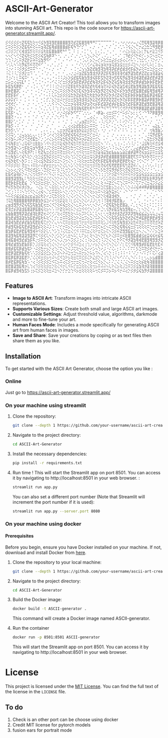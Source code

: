 # ASCII-Art-Generator

Welcome to the ASCII Art Creator! This tool allows you to transform images into stunning ASCII art. This repo is the code source for https://ascii-art-generator.streamlit.app/.

<p style="font-size: 5px;"></p>

```
⡪⠪⡪⡪⡪⢒⣝⢯⢯⣓⢕⢒⠪⣪⡳⣻⢽⣻⣟⣿⣿⣿⣿⣻⢝⣞⣝⣯⣿⣻⢿⠻⠛⠍⢉⠉⠉⠉⠉⢈⠐⠠⠐⠔⡐⠔⠔⠤⡐⢌⣛⢯⢿⣻⣽⢿⡿⣿⣻⢽⢭⢯⣳⡳⡭⣺⢽⣿⡿⣝⢮⣻⣽⢿⣻⢿⣿⣿⣿
⣊⠭⡪⠭⡪⡱⣝⣯⢯⠮⢕⠥⠭⣲⢽⣝⣯⢿⣾⣿⣿⣿⣾⡯⢯⠳⢙⠊⡊⠈⠀⠄⡐⠀⠄⠐⢀⠁⠌⠀⡈⠠⢁⠡⠨⢪⢌⠢⡉⡒⣔⣑⣓⣑⠻⣻⣟⡿⣝⢗⢗⠯⢮⡫⣞⣺⡽⣿⣿⢽⡱⢽⡺⡻⡽⣻⣞⣟⣾
⢔⡩⡪⡩⡊⢎⢾⣺⣫⡫⢕⠭⡪⣪⢗⣗⣯⣿⣷⣿⢟⠓⠃⢉⠀⠅⢐⠀⠄⡁⠁⢂⠀⡂⠄⡁⡀⠐⢀⠐⠀⠀⠂⠔⢌⡢⢕⣕⢌⡢⡂⡓⣆⠖⣕⣑⠪⡫⡳⠭⠭⢝⢕⢝⣒⣒⢯⣿⣟⡧⢍⢕⠭⢝⣚⠵⣝⢮⡳
⠢⠢⡊⠢⢊⠪⣝⢮⢗⡪⢕⡫⡪⢮⣫⢷⡿⠽⠑⠐⡀⢀⠂⡀⠌⢀⠂⡈⠄⢂⢑⢄⠕⢌⠊⢀⠠⢁⢀⠐⠈⠠⠁⢈⠹⣞⡪⠪⡓⠮⡊⠄⡢⡩⠢⣒⢍⡒⡩⡩⠩⡑⠕⠥⡂⡒⣝⣿⡾⡪⡐⡡⢊⢕⢔⢍⣒⢕⢭
⢑⢑⠨⡨⢂⠭⡺⣝⡗⡭⠵⠭⣪⣳⡻⠫⠊⠀⡈⠐⠀⠄⠐⠠⠂⠠⢀⠐⢈⢄⠅⡢⡑⠤⡊⡢⢕⣑⣒⡬⡪⢔⡪⢔⢌⠔⠥⠡⢈⢑⣊⢊⠠⠨⡑⠔⡐⢈⠢⡈⡊⡐⠡⠑⡈⡐⣺⣺⡯⡣⡐⡐⠔⢔⠔⡢⠢⡑⡂
⠡⢂⢅⠢⠡⢕⡻⣮⡫⠮⢝⢝⠮⠊⠈⠠⢀⠂⡀⡐⢈⠀⠠⠀⠠⠀⠂⠌⢂⢂⢊⠔⣌⢵⢬⣲⢵⡲⣲⢭⣺⣱⣪⣒⣒⡪⠬⣑⠢⡐⢔⠔⢅⠥⡂⡁⣒⢄⠐⡐⢐⠀⠂⠡⠠⠐⣪⢯⡿⡕⢐⠨⠨⠢⡑⡐⡈⠔⠨
⠨⡐⠔⠨⠨⡪⡺⣪⣚⠭⠭⠑⠐⢀⠁⠂⠄⡐⠀⠄⠂⢀⠁⠀⠄⢈⠐⣈⢢⢢⣳⣝⣞⣷⣻⢽⣳⢿⢽⡽⣞⡾⣞⣾⣺⢞⡯⣮⡳⡬⢕⠭⣒⣑⡪⣒⢔⡒⢕⡐⠄⠅⡁⠂⠄⠨⣸⢽⣟⢎⠄⠊⠌⠂⡂⠄⠄⠡⠡
⠨⢌⠨⠨⡈⡪⡺⡕⣒⠩⠈⡀⠁⠠⠈⡐⢀⠐⢀⠐⠀⠂⢀⠠⡐⣐⠬⣲⣝⣯⣳⣻⣺⡺⡽⡽⣝⡯⢯⣻⢽⢽⢽⢞⣾⡻⣽⣳⣟⡾⣝⣝⣖⣲⢽⣽⣵⢮⢵⡊⠕⡡⠐⡈⠠⢀⢺⣽⣯⣓⠠⠁⢁⠁⠄⠂⠌⡈⠌
⢘⢐⠌⡂⡂⠭⢮⠭⠂⠐⡀⠠⠈⠠⢀⠠⢀⠐⠠⠨⠨⡨⡢⡱⣪⣞⣯⢯⣷⣳⣻⣺⢮⡯⡯⣫⡳⣝⢽⡲⣫⢯⢯⡻⣮⣻⢽⣺⢾⣽⣟⣾⣽⣞⣟⡾⣽⣻⣳⣯⣓⢔⠡⠐⡐⠀⢵⣳⣟⠦⠡⠨⡠⡈⠤⡁⡢⡢⣑
⣒⡥⣒⢔⢬⢭⣇⠃⢈⠀⠄⢁⢈⠐⠠⠐⠠⠊⢌⠨⡊⣒⡪⡺⡵⣳⡯⣟⡾⡽⣞⣞⢷⢽⡺⣕⡯⢮⡳⣝⢵⣫⢷⢽⣺⣺⡻⣞⡿⡾⣾⣳⡷⡷⡯⣟⡷⣟⢷⣳⢿⢵⢅⠅⢂⢈⢪⣯⣟⡭⣊⡪⣒⣪⢕⣊⣒⡺⡲
⡷⣯⣳⢯⡿⣟⠂⢀⠂⠠⢈⠠⠀⢂⠁⠊⠨⠨⢐⡑⠬⡒⡪⣝⡯⣗⠯⡳⣽⢽⣝⣞⢗⢯⢾⢵⢝⠵⡭⢮⡳⣝⣵⣫⢾⣪⣟⣷⣻⢿⣽⣷⣻⡽⣯⣯⢯⣯⢿⡽⣽⣻⣳⠭⡐⡀⠵⡷⣿⡪⣒⣪⢮⢮⣓⢖⣵⡻⡽
⣿⡷⣟⣿⡽⡁⠠⢀⠂⠐⠀⠄⡁⠂⠌⡈⠌⢌⢒⢌⠭⡪⡪⡳⢝⢮⡫⣏⢮⡳⣳⢽⢭⢯⣳⡻⣝⢝⢮⡳⣝⠮⡮⡳⣳⡻⣞⣟⣯⣿⣟⣾⣯⢿⣻⣾⢿⡽⣯⣟⢷⣳⣻⣻⣔⠠⡹⣽⣟⢮⡪⣒⡳⢝⡒⠭⠮⢝⠮
⣟⣟⡯⡯⠎⢀⠐⠀⢀⠈⡀⠂⠠⠁⠂⠄⠅⢅⠥⣑⡪⡪⡪⣪⣓⡳⣝⡮⣗⢯⣓⢗⣗⡳⡵⡻⡺⡭⡳⡺⢜⣝⢮⡫⣗⡯⡷⡯⡷⣷⣟⣷⣯⡿⣽⢾⣯⣟⣷⡽⣽⢵⢷⣻⢮⢆⣚⣽⣯⢗⠪⡢⡪⡑⢌⢍⠭⠕⢑
⡵⡵⡭⡎⠅⠠⠀⡁⠠⠀⠄⢈⠀⠂⡁⡊⡈⡢⡑⣒⠬⡒⡪⣒⣒⣫⣳⢽⣺⢽⣪⡳⣕⣝⢞⡽⡽⡽⣝⣝⣝⢖⡳⢝⡮⡯⡯⣟⡿⡷⣿⣽⡾⡿⣿⣻⡷⣟⣾⢯⣿⡽⣯⣞⡯⣗⣒⢯⣿⢭⠭⡪⡪⡨⢐⡐⣊⢊⢐
⣚⢞⢞⡊⠄⠁⠠⠀⡐⠀⠂⡀⠂⢁⠐⢀⢂⠪⠨⠢⡑⢌⣊⣒⡲⢵⢽⢽⡺⡽⣲⢝⢖⡮⡯⣞⣽⡽⣞⡾⡮⣗⣯⣳⢝⣞⡯⣯⡿⣽⣟⣾⣻⣟⣿⣽⢿⣽⣯⣿⢷⣟⡷⣗⢯⣳⢕⠽⣿⡽⣝⢮⡪⢌⢕⢮⣓⣅⠢
⡲⣝⡗⠌⡀⠂⠠⠀⠄⠐⠀⠄⠈⠄⡈⡀⢂⠨⠈⡂⡊⡢⠢⣒⢽⢽⢽⢷⢯⣟⢗⠯⠓⠝⠚⠙⠪⠙⠩⠙⠙⠩⢊⢚⠝⡚⠯⡻⡻⡿⣿⣽⣟⣾⡿⣽⣿⢿⣯⣿⢿⣟⣿⣽⣳⣯⡳⡩⢽⣯⢗⣗⡪⢕⣝⡵⣗⢖⣑
⣯⢯⡯⠂⢄⢁⠀⠂⠠⠁⠐⠀⠡⠐⠠⠐⡀⢂⠁⠔⡐⠬⡪⡮⡳⠫⠋⠍⢁⢂⢂⠄⠈⠰⡿⣵⠄⢔⣒⡪⠭⢊⠒⠥⡪⠌⡢⡂⡂⢊⠐⠑⠹⠝⡿⣿⣻⢿⡻⠽⡻⢝⠳⠫⡛⡚⠍⢊⠙⠺⠻⡺⡪⡳⢵⣽⣺⢕⣒
⣿⣿⢝⠐⠠⠠⠀⠂⠐⠀⠁⠌⠀⢂⠁⡐⢀⠂⡈⢂⠊⠅⠑⠀⠠⠀⠍⡀⠀⠂⣀⢔⢌⠠⠀⡀⢕⢕⢒⡪⡁⠂⠀⡁⠢⡑⠔⢀⠊⢄⢂⠐⠀⠠⠀⠂⠁⢁⢈⠈⡀⡀⠔⡁⡊⠌⡊⡢⡐⡠⡐⡀⡀⠈⠐⡐⠑⡱⣲
⣿⣿⡕⢁⠂⡁⠌⠀⡈⠀⡁⠀⠂⠐⠠⠀⠂⠠⠀⠠⠀⠂⡈⠀⡁⠠⡐⣠⣲⣝⣒⠕⠥⡁⠠⠨⡐⢅⠕⡐⠈⠄⠅⠔⡑⠌⡁⡂⢀⠂⠄⠢⠁⡐⠀⠈⡈⠄⢂⢂⠢⢌⠢⠐⠀⢂⠀⠄⠢⠢⢊⠈⠠⠈⢘⠓⡡⣺⢯
⡿⣷⡫⠠⠨⠀⠂⠠⠀⠐⠀⢀⠁⠌⠀⡐⠀⠁⠀⠠⠀⡐⡀⢔⢔⣕⣞⣗⣗⣕⡢⠭⠭⡒⠀⡁⡂⢅⠂⠄⡁⢂⠑⠌⠄⡂⠂⠐⠠⠐⠈⠐⠐⠀⢤⣕⣆⠨⢀⠂⠊⠠⢈⠄⢅⢂⠐⡐⢄⠑⢀⠐⡀⠂⡀⣐⣾⣻⣫
⣟⡳⡫⢂⠡⠁⡈⠀⠀⠂⠀⠂⠀⡀⠄⠄⢈⢀⠁⢄⣒⡲⡺⣝⣵⢵⣳⡳⣕⣕⡪⡫⢍⡊⠄⠐⡐⠀⠄⠂⠌⠠⠁⠅⠡⠀⡁⢈⠀⠄⠁⠌⠀⢒⢷⣻⣷⡡⠀⠄⢈⠠⢂⢂⠅⠅⠅⡊⢔⠡⠀⡂⢄⠡⢐⣪⠿⣝⠮
⡪⡪⢭⢂⠐⣐⢤⣢⣢⣂⢄⠄⡂⡂⠕⢈⠔⢔⢑⢕⢵⢝⡽⣞⢮⢯⢮⣚⣒⢖⠭⡊⣒⠬⡐⠀⡀⢈⠀⡐⠀⠄⠠⠠⠀⠄⡀⠠⠀⠄⠈⢀⠨⢭⡻⣞⣯⢗⠌⠀⡀⢀⠂⠀⠀⡁⠅⡪⣂⢅⢕⠨⢂⠀⡢⡲⠭⣪⣓
⠮⡪⣳⠥⡨⠮⡩⠪⣚⢞⣯⣓⠌⡐⢈⠔⢌⡢⢕⠭⢵⣓⢯⡺⣝⢯⡳⠵⡲⡭⣝⡪⡒⣊⠢⠀⠄⠂⢀⠠⠈⠄⠅⠅⠅⠡⠐⢐⠀⠂⠁⢄⢭⣓⡪⡳⣝⣿⣕⠀⠄⢂⠄⠄⠄⠄⠠⡐⢔⡑⡢⡩⠠⠨⡺⣪⢝⣞⡮
⡫⢮⢷⡯⣒⠡⣐⢭⢮⠕⣒⣗⣗⡢⠡⠪⠢⡪⣑⠭⣕⢮⡳⢝⢮⣓⠭⡫⢭⣚⣒⠭⡪⣒⢍⠢⠈⠌⠄⡀⢂⢐⠠⢈⠠⠡⠨⡐⢈⠐⣨⣪⢷⢕⠮⣚⣪⢾⡾⣵⠀⠠⠈⠐⠨⢈⢂⠪⡢⠪⡨⠐⢐⡽⣝⡲⣝⣾⡻
⡭⡳⣻⣽⠢⡡⢒⡯⣗⢭⣲⠳⣻⡺⡨⡨⡑⡪⣒⠭⠮⣕⡫⢕⣓⢒⢍⡪⢕⣒⣒⠭⠭⣒⢕⢕⠥⢂⠡⠨⢐⢄⢅⢂⢊⠊⡈⡠⣔⡾⣞⣞⡳⠭⠭⣒⡲⡳⡿⣿⡧⡁⠄⠅⠢⠡⡐⠥⡪⢑⠐⡨⡮⡯⡪⠮⣺⣺⢽
⠮⣪⣻⣞⢅⠢⢕⢯⡺⠝⡂⠅⢗⣝⢧⣒⢜⡪⣒⠭⢝⣒⡪⢕⠔⢅⢒⠪⢕⢒⣒⠭⢝⡪⣵⢵⣭⣳⣖⣧⣦⣦⣢⣵⣕⣾⡾⣽⠿⢝⢮⣲⣪⡭⠭⣒⣪⣫⢿⢿⡿⣮⢄⠊⠐⢁⠂⡑⡨⣢⡲⡽⣝⠮⢭⢝⣪⢞⣗
⣓⣒⢷⣳⠥⢊⢮⠣⢕⡑⡐⢕⣑⣪⣫⡳⡭⡪⣒⠭⣑⠢⡪⡢⢑⡡⡑⢍⢎⣕⣒⢭⢕⡽⣺⡽⡾⣟⣾⣿⣿⣿⣻⣿⢯⣿⣟⢏⡫⠭⢳⠵⡳⢝⠭⡒⡒⡪⡫⡻⢽⣫⢿⢿⣽⣶⣵⣮⣾⣯⢯⡫⡮⣝⢕⢕⣪⣓⢮
⢖⢮⡳⣗⢏⠢⡳⡩⢐⢐⠨⢕⢔⣪⡳⣝⣪⡪⣒⣑⠢⡩⢒⢌⠢⢐⠨⢕⢕⡲⣒⣓⣝⢞⢗⡯⣟⣯⢿⢾⢷⡿⣟⡿⣟⢗⢮⡒⠨⢊⠢⡉⠊⢈⠊⠈⠌⠔⠌⡊⠭⢕⡓⢝⢯⣿⢿⣟⣿⣽⡳⢭⢞⡲⠭⢕⣪⡺⡲
⠕⠭⡪⡪⢕⠅⢝⣒⠢⠰⠭⢕⠔⠬⡞⡖⣒⡒⡢⠢⡑⢌⢅⠢⡡⠡⡑⢕⣑⠪⣒⢒⡪⠭⣓⢝⢮⢞⢯⢟⣟⣟⡯⢯⢓⣝⣝⠮⠌⢄⢐⠠⠡⢂⠄⠅⡂⡊⡨⡀⡂⣦⠢⠡⡹⢽⣻⡽⡷⣯⢯⣓⢵⡱⠭⢕⡲⢭⣚
⢌⡢⡢⢔⡐⡕⢅⠪⢝⡪⣚⣕⠥⠡⣙⡪⡒⠬⠌⢕⠨⢅⢒⢑⠔⡑⢌⡒⢔⡩⠢⢕⠌⢍⠢⡣⣓⢝⢭⡻⡺⡮⡫⢕⢝⢮⡪⡫⠭⡢⡑⠌⠌⠐⠈⠄⠄⡐⢐⡪⡺⡺⡕⡐⠨⡱⡵⡻⣝⣗⡯⣒⠭⠮⡫⣓⢝⣕⠵
⣗⣯⢞⣵⢽⡮⡑⠬⡐⢌⢒⢕⡫⠕⠔⠌⠪⢌⠅⠥⣑⡑⢅⢅⠪⡨⡑⠬⢕⡪⢍⠢⡑⢅⢑⢐⢐⢑⠕⡪⣝⠪⠪⡪⠭⢕⠭⡪⣫⣪⢮⣪⣪⣪⣒⣪⣲⣪⣷⡽⡮⡫⠮⡀⠂⠪⣚⣝⠮⣞⡊⡢⡩⡩⠪⠒⠕⢌⢍
⣿⣿⣻⣽⣻⣻⣆⠅⢓⢕⢕⢒⡪⣍⡪⢌⢊⠢⡑⡑⠔⠌⡢⠡⡑⢌⢌⢍⢕⠪⠥⣑⢊⠔⡐⠔⡡⡡⠭⡪⡢⠭⠭⡪⠭⣒⢭⡺⡽⠽⣝⡯⣗⣗⠿⡽⣳⢟⡯⡿⣽⣫⢏⠄⠈⢌⢒⡪⢝⠮⠨⣐⣒⠔⢕⢕⡑⢄⠢
⣿⣟⡷⣗⡯⣗⣟⣮⠀⡑⠱⣑⡪⣒⡪⢕⢂⢑⢌⠢⡑⡑⢌⠪⠨⡐⠔⡢⡑⠭⣑⡢⡑⢌⡂⢕⠰⠬⣝⣊⠢⢍⢑⢌⠭⠒⠕⠌⢍⠍⡒⢌⣒⢬⡩⡪⣔⣕⣊⠪⠱⢝⢝⡢⠁⢄⠕⡜⡭⡯⣵⢮⣮⡮⣵⢯⡮⡢⡭
⡛⠮⡫⡳⢝⠮⡺⡪⡳⡠⠀⠐⢌⡢⠨⡁⠢⢕⢕⢅⠢⡊⠔⡨⠊⠔⡑⠔⠬⣑⢒⠬⣊⣒⠬⣑⢍⣫⣗⡢⣑⢔⢌⢂⠡⡑⠬⠬⢮⠾⠾⠿⡾⣿⢿⣿⣿⣿⣾⣵⢅⠡⡩⡂⠂⢅⢕⡪⣺⣽⣿⢿⣷⡿⣯⣿⡯⣗⢮
⣈⢊⢐⠨⠨⠨⠢⢑⢊⠪⡑⢌⢔⢮⠢⡈⣊⠭⢭⢕⠥⠢⡑⡐⡑⡑⠌⡊⡊⡢⡑⢕⡢⡢⠭⠢⢕⣵⡳⣭⡲⢅⠂⠠⠑⠈⠊⠈⠁⠈⠀⠁⡀⢀⠁⠂⠑⠑⠊⡚⠅⢂⡒⢌⢌⣒⢕⡪⣞⣟⡿⣟⣿⣽⢿⣿⢽⡳⠭
⠢⠥⢕⡪⣮⣪⣮⣲⣔⣖⣬⣲⣕⢗⡕⠔⣐⢍⣓⢕⢕⢕⠨⡐⢌⠔⡑⢌⠢⡑⢌⠢⡒⢌⡪⡑⢕⢾⣽⣺⢾⡳⡀⠀⢀⠀⠂⡈⠀⠌⠀⠂⡀⠂⡐⠈⡀⠄⡁⠄⢄⢕⡪⡐⣒⠮⡲⡪⡪⠑⠍⢍⠪⠪⠫⠪⡋⢎⠭
⢘⢭⣓⢿⣿⣿⣿⣿⢿⡿⡿⣿⣳⡳⣪⣑⠔⠬⢒⢕⡭⣕⢕⠨⡂⣊⢌⠢⡑⢌⠔⡨⡨⢂⢒⠨⢘⢽⢾⡺⣯⣟⣷⡠⠀⠀⠂⢀⠈⡀⠀⠂⠄⠂⠄⠂⠄⠅⡂⣕⣗⡯⠮⠬⣪⢫⠪⡪⠠⢈⠠⠠⢈⠐⡈⠠⠀⠅⢐
⣔⣶⣺⣻⡻⡺⣝⢮⢯⣫⢯⣷⣳⣏⢖⣒⢌⠪⡑⢕⠮⢮⣒⢕⢌⠢⣂⠭⡨⠢⠢⢂⠢⡑⠔⡈⠔⣝⢯⣯⡳⣗⣟⣿⣵⡀⠌⡀⡂⠢⡁⠅⡂⠅⡁⡁⠅⠅⡪⣞⡾⣞⠭⠭⡪⠕⡭⣾⣭⢵⣪⣪⢦⢕⢌⣒⣑⠬⡢
⣟⢽⣚⡮⡽⣽⣺⣯⣿⣽⡿⣯⣿⢮⢕⡢⠢⠡⠨⠕⣝⢕⠵⢕⠥⡑⢔⣑⠪⠪⢊⠢⠡⢂⠕⣈⢂⢪⡻⡮⣯⣫⢷⣳⣻⢿⣖⠤⡈⡂⠢⡑⢌⠐⠠⠀⠅⠊⣼⣽⢽⡪⠭⡭⡪⢭⣿⣿⣿⣻⣾⣽⣟⣷⢕⢖⣵⣻⡪
⣮⣷⣷⣿⣻⢿⡽⣽⣞⣾⢽⣗⡿⣝⢖⠬⢊⢊⠌⢕⢔⠭⡫⣓⢕⠢⠥⡢⡩⠕⢅⠥⡁⢅⠢⡂⢂⢒⢽⡺⡺⣺⣝⣞⡽⡽⡽⣻⢷⣮⣮⣬⣢⢥⢥⣐⢤⢭⣞⣞⣗⡫⣝⠬⣪⣿⣿⣿⣿⢿⡾⣿⣿⣳⠯⡪⢾⣺⣝
⣿⣳⣟⣾⣻⣽⣽⣳⣳⣯⣟⡾⣯⢗⠧⢕⠡⡁⡊⡂⣒⠭⠭⣪⢕⣑⠕⠬⣒⡩⡢⣑⠌⠥⠕⢌⠢⡑⢕⢯⢽⢵⣳⡳⣝⢞⣝⢮⣛⠾⣯⡿⣟⡿⣟⡾⣻⢽⡺⣞⣗⢝⣒⡽⡿⡿⣟⣯⣯⠿⣽⡿⣿⣻⠭⣊⢝⡾⡮
⣿⣽⢾⣳⣟⣞⡾⣞⣷⣳⢯⣟⣗⢯⢍⡒⡑⠌⢄⠢⠢⢍⠭⣒⢕⣒⢕⠩⡒⣒⠪⣒⠭⢕⠭⢕⡡⡨⠪⢕⢗⣫⢷⣻⣺⡱⣕⣓⠮⢝⣒⠭⠭⢝⢝⣚⠵⣝⡺⣞⢮⣓⠮⣛⠝⠝⠪⢒⠨⣉⣐⠽⡻⣪⡫⡖⣕⢯⢯
⡿⣾⣻⢯⡷⣯⢯⣟⡾⣽⣻⣞⡮⢕⢕⠬⡨⠨⠐⠌⡊⡒⠭⡢⡑⠔⠥⠭⠬⠢⢕⠔⠭⢕⢍⠦⣊⠢⢍⠭⡳⣕⢯⢿⢮⢮⣒⡪⢩⢕⢕⢕⠭⡑⡒⣒⢝⢖⡽⡯⣗⣧⣆⡢⢑⠬⣪⢌⢝⢖⢖⡯⣪⢮⢾⡽⣮⣻⣳
⣿⣳⡿⣯⣟⡾⣟⣯⢿⣻⢾⠵⠪⡪⡕⢅⢂⠑⡡⢑⠨⢌⢍⣒⢌⢊⠪⠨⠭⢍⣒⢌⢕⠕⣒⢍⡢⢍⠢⡩⡪⠮⣝⣻⣻⣯⣖⢎⣒⠢⡐⢄⠑⠌⠌⡢⣑⠵⣽⣻⣺⣽⣿⣿⣵⣌⠒⢍⠭⡙⡂⢝⣊⠹⡽⣟⣾⣻⣯
⣿⣽⣻⢷⣯⢿⣽⣽⣻⣽⡻⢍⠪⡪⢎⢅⠢⡑⡐⡡⡑⡡⢂⣒⠢⠥⡁⢅⠍⡢⡂⢕⠢⣑⠢⡑⡊⢆⠕⢌⡪⠭⣒⠮⣗⣿⣻⣯⣾⣾⣪⣖⣭⢮⢮⢖⣮⢯⡷⡳⣽⣿⣿⣿⣿⣿⣯⡦⣕⢌⠬⢅⣒⠥⡊⢖⣪⣓⠫
⣿⢾⣯⣿⢾⣻⣞⣾⣳⡯⠯⡐⡪⠭⢕⢔⢑⠔⢌⠢⡨⡐⡢⠢⡩⡪⡨⢐⢌⢐⠨⡢⣑⢔⢑⠨⡨⡑⢌⠢⡂⡓⠕⢍⠺⡺⣽⣳⢿⢾⣟⣿⣻⢿⣻⣻⡺⣝⢞⡽⣿⣿⣿⣿⣿⣿⣿⣿⣿⣖⣎⠥⡪⠕⢬⡓⠬⡪⠕
⣿⢿⣞⣾⣻⣳⣟⣷⡯⡯⡑⡨⡪⢭⢕⢔⢑⢌⠢⡑⠔⢌⠔⡑⡪⠪⠬⣑⢔⢐⢑⡐⠔⡢⡑⢌⠢⢊⠢⡑⢌⠌⠌⡂⢍⢊⠪⢯⢿⣻⡾⡯⣯⣟⣗⢗⣏⠮⢕⣿⣿⣿⣿⣿⣿⣿⣿⣿⣻⣿⣿⣯⣎⢎⣓⣢⢝⠊⢕
⣿⢿⡾⣯⢯⡿⣾⣳⢯⠕⠐⠬⡪⣓⡒⡢⡑⢔⢑⠌⢍⠢⡑⠬⡨⢍⢕⠢⡢⣑⠔⠔⡡⠢⢑⠔⡨⠐⠌⢌⠄⡂⠅⠌⠄⠅⠍⠅⡣⣑⠭⢝⡪⢞⠪⡓⡒⠥⣫⣿⣿⣿⣿⣿⣿⣿⣿⣿⣿⣻⣿⣿⣿⣷⣖⡕⡱⢕⠑
⣿⣟⡿⣽⣟⡿⣷⢯⢗⠡⠡⡩⡪⣪⡪⣊⡢⡑⡢⡩⠢⠕⠬⣑⢒⣑⠢⠭⡒⡢⡑⠥⡢⠩⠢⡈⢔⠡⡑⢐⠨⢐⠨⠨⠐⠨⠈⠌⡐⠐⠌⠅⡊⠅⢍⠌⢔⣽⣿⣿⣿⣿⣿⣿⣿⣿⣿⣿⣿⣟⣿⣯⣿⣿⣿⣿⣮⣖⣾
⣿⣯⡿⣯⡿⣽⣯⣟⠕⡈⢌⢌⠮⣒⡪⡢⢒⠬⠢⣊⠪⣑⠕⡢⢕⣒⢍⠭⣊⡪⢌⠕⣌⡪⡑⢌⢐⢑⠨⡐⠌⠢⠊⠌⠌⢄⠑⠌⠄⠅⡂⢂⢄⡢⣢⣾⣿⣿⣿⣿⣿⣿⣿⣿⣿⣿⣿⣿⣿⣿⣿⡾⣯⣿⢿⣿⣿⣿⣿
⣿⡾⣟⣯⡿⣯⢷⣳⠡⠐⢔⠨⡪⢕⡪⡪⣑⠪⢍⡢⠭⢔⢍⡪⢒⡒⣒⢍⢒⠬⡒⢕⢔⣊⠪⡢⡑⢄⠅⠌⡈⢌⠨⡈⢌⠢⠭⡪⣒⢕⡮⣗⢷⢽⣿⣿⣿⣿⣿⣿⣿⣿⣿⣿⣿⣿⣿⣯⣿⣿⣿⣿⣿⢾⣟⣿⣾⣿⣿
⣿⣟⣿⣽⣻⣯⢿⡲⢅⢑⢔⠩⡪⢕⢕⡪⣒⡑⢕⢌⠪⡒⢅⠪⠥⡊⣒⣑⢕⢕⢌⢕⢒⡢⠭⠬⠬⠢⢅⠕⢌⡢⢕⡨⣑⠭⡩⡪⣪⣳⢽⡺⣽⢽⣿⣿⣿⣿⣿⣿⣿⣿⣿⣿⣿⣿⢿⣾⣿⣿⣿⣿⣿⣿⣿⡾⣽⣟⣿
⣿⣯⡿⣾⣻⢾⣳⣫⡣⢐⡢⢍⡪⣑⢕⢕⣒⠬⣑⠢⡑⡊⡒⣑⢑⠪⡢⣒⢕⢕⢕⢕⠥⢒⢍⡪⠭⡩⡢⠭⡢⠪⡒⠬⢔⡑⡪⡺⣪⢮⣳⡻⡺⣽⣿⣿⣿⣿⣿⣿⣿⣿⣿⣿⣿⣟⣿⣿⣿⣿⣿⣿⢿⣿⣿⣿⣿⣽⣟
```

## Features

- **Image to ASCII Art**: Transform images into intricate ASCII representations.
- **Supports Various Sizes**: Create both small and large ASCII art images.
- **Customizable Settings**: Adjust threshold value, algorithms, darkmode and more to fine-tune your art.
- **Human Faces Mode**: Includes a mode specifically for generating ASCII art from human faces in images.
- **Save and Share**: Save your creations by coping or as text files then share them as you like.

## Installation

To get started with the ASCII Art Generator, choose the option you like :

### Online

 Just go to https://ascii-art-generator.streamlit.app/

### On your machine using streamlit

1. Clone the repository:
    ```bash
    git clone --depth 1 https://github.com/your-username/ascii-art-creator.git
    ```

2. Navigate to the project directory:
    ```bash
    cd ASCII-Art-Generator
    ```

3. Install the necessary dependencies:
    ```bash
    pip install -r requirements.txt
    ```

4. Run time ! This will start the Streamlit app on port 8501. You can access it by navigating to http://localhost:8501 in your web browser. :
    ```bash
    streamlit run app.py 
    ```
    You can also set a different port number (Note that Streamlit will increment the port number if it is used):
    ```bash
    streamlit run app.py --server.port 8080
    ```

### On your machine using docker

#### Prerequisites

Before you begin, ensure you have Docker installed on your machine. If not, download and install Docker from [here](https://docs.docker.com/engine/install/).

1. Clone the repository to your local machine:
    ```bash
    git clone --depth 1 https://github.com/your-username/ascii-art-creator.git
    ```

2. Navigate to the project directory:
    ```bash
    cd ASCII-Art-Generator
    ```

3. Build the Docker image:
    ```bash
    docker build -t ASCII-generator .
    ```
    This command will create a Docker image named ASCII-generator.

4. Run the container
    ```bash
    docker run -p 8501:8501 ASCII-generator
    ```
    This will start the Streamlit app on port 8501. You can access it by navigating to http://localhost:8501 in your web browser.
# License

This project is licensed under the [MIT License](LICENSE). You can find the full text of the license in the `LICENSE` file.

## To do

1. Check is an other port can be choose using docker
2. Credit MIT license for pytorch models
3. fusion ears for portrait mode
